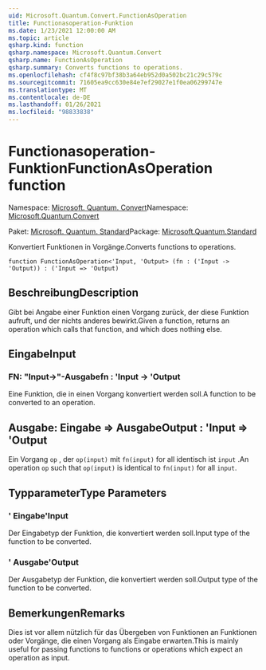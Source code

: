 ```yaml
---
uid: Microsoft.Quantum.Convert.FunctionAsOperation
title: Functionasoperation-Funktion
ms.date: 1/23/2021 12:00:00 AM
ms.topic: article
qsharp.kind: function
qsharp.namespace: Microsoft.Quantum.Convert
qsharp.name: FunctionAsOperation
qsharp.summary: Converts functions to operations.
ms.openlocfilehash: cf4f8c97bf38b3a64eb952d0a502bc21c29c579c
ms.sourcegitcommit: 71605ea9cc630e84e7ef29027e1f0ea06299747e
ms.translationtype: MT
ms.contentlocale: de-DE
ms.lasthandoff: 01/26/2021
ms.locfileid: "98833838"
---
```

# <a name="functionasoperation-function"></a><span data-ttu-id="101d0-102">Functionasoperation-Funktion</span><span class="sxs-lookup"><span data-stu-id="101d0-102">FunctionAsOperation function</span></span>

<span data-ttu-id="101d0-103">Namespace: [Microsoft. Quantum. Convert](xref:Microsoft.Quantum.Convert)</span><span class="sxs-lookup"><span data-stu-id="101d0-103">Namespace: [Microsoft.Quantum.Convert](xref:Microsoft.Quantum.Convert)</span></span>

<span data-ttu-id="101d0-104">Paket: [Microsoft. Quantum. Standard](https://nuget.org/packages/Microsoft.Quantum.Standard)</span><span class="sxs-lookup"><span data-stu-id="101d0-104">Package: [Microsoft.Quantum.Standard](https://nuget.org/packages/Microsoft.Quantum.Standard)</span></span>


<span data-ttu-id="101d0-105">Konvertiert Funktionen in Vorgänge.</span><span class="sxs-lookup"><span data-stu-id="101d0-105">Converts functions to operations.</span></span>

```qsharp
function FunctionAsOperation<'Input, 'Output> (fn : ('Input -> 'Output)) : ('Input => 'Output)
```


## <a name="description"></a><span data-ttu-id="101d0-106">Beschreibung</span><span class="sxs-lookup"><span data-stu-id="101d0-106">Description</span></span>

<span data-ttu-id="101d0-107">Gibt bei Angabe einer Funktion einen Vorgang zurück, der diese Funktion aufruft, und der nichts anderes bewirkt.</span><span class="sxs-lookup"><span data-stu-id="101d0-107">Given a function, returns an operation which calls that function, and which does nothing else.</span></span>

## <a name="input"></a><span data-ttu-id="101d0-108">Eingabe</span><span class="sxs-lookup"><span data-stu-id="101d0-108">Input</span></span>

### <a name="fn--input---output"></a><span data-ttu-id="101d0-109">FN: "Input->"-Ausgabe</span><span class="sxs-lookup"><span data-stu-id="101d0-109">fn : 'Input -> 'Output</span></span>

<span data-ttu-id="101d0-110">Eine Funktion, die in einen Vorgang konvertiert werden soll.</span><span class="sxs-lookup"><span data-stu-id="101d0-110">A function to be converted to an operation.</span></span>



## <a name="output--input--output"></a><span data-ttu-id="101d0-111">Ausgabe: Eingabe => Ausgabe</span><span class="sxs-lookup"><span data-stu-id="101d0-111">Output : 'Input => 'Output</span></span> 

<span data-ttu-id="101d0-112">Ein Vorgang `op` , der `op(input)` mit `fn(input)` for all identisch ist `input` .</span><span class="sxs-lookup"><span data-stu-id="101d0-112">An operation `op` such that `op(input)` is identical to `fn(input)` for all `input`.</span></span>

## <a name="type-parameters"></a><span data-ttu-id="101d0-113">Typparameter</span><span class="sxs-lookup"><span data-stu-id="101d0-113">Type Parameters</span></span>

### <a name="input"></a><span data-ttu-id="101d0-114">' Eingabe</span><span class="sxs-lookup"><span data-stu-id="101d0-114">'Input</span></span>

<span data-ttu-id="101d0-115">Der Eingabetyp der Funktion, die konvertiert werden soll.</span><span class="sxs-lookup"><span data-stu-id="101d0-115">Input type of the function to be converted.</span></span>
### <a name="output"></a><span data-ttu-id="101d0-116">' Ausgabe</span><span class="sxs-lookup"><span data-stu-id="101d0-116">'Output</span></span>

<span data-ttu-id="101d0-117">Der Ausgabetyp der Funktion, die konvertiert werden soll.</span><span class="sxs-lookup"><span data-stu-id="101d0-117">Output type of the function to be converted.</span></span>

## <a name="remarks"></a><span data-ttu-id="101d0-118">Bemerkungen</span><span class="sxs-lookup"><span data-stu-id="101d0-118">Remarks</span></span>

<span data-ttu-id="101d0-119">Dies ist vor allem nützlich für das Übergeben von Funktionen an Funktionen oder Vorgänge, die einen Vorgang als Eingabe erwarten.</span><span class="sxs-lookup"><span data-stu-id="101d0-119">This is mainly useful for passing functions to functions or operations which expect an operation as input.</span></span>